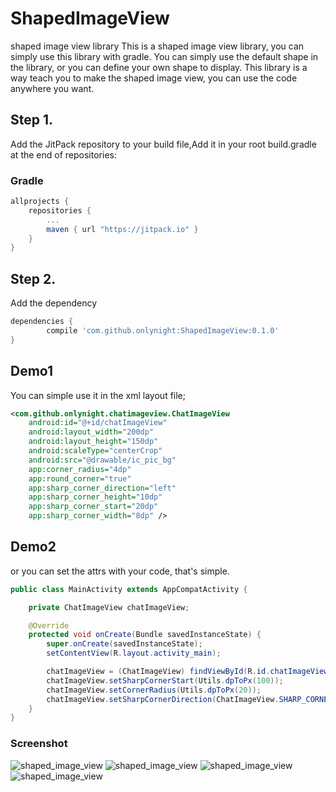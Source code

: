 # ShapedImageView
shaped image view library
This is a shaped image view library, you can simply use this library with gradle.
You can simply use the default shape in the library, or you can define your own shape to display.
This library is a way teach you to make the shaped image view, you can use the code anywhere you want.

## Step 1. 
Add the JitPack repository to your build file,Add it in your root build.gradle at the end of repositories:

### Gradle

```groovy
allprojects {
    repositories {
        ...
        maven { url "https://jitpack.io" }
    }
}
```

	
## Step 2. 
Add the dependency

```groovy
dependencies {
        compile 'com.github.onlynight:ShapedImageView:0.1.0'
}
```

## Demo1
You can simple use it in the xml layout file;
```xml
<com.github.onlynight.chatimageview.ChatImageView
    android:id="@+id/chatImageView"
    android:layout_width="200dp"
    android:layout_height="150dp"
    android:scaleType="centerCrop"
    android:src="@drawable/ic_pic_bg"
    app:corner_radius="4dp"
    app:round_corner="true"
    app:sharp_corner_direction="left"
    app:sharp_corner_height="10dp"
    app:sharp_corner_start="20dp"
    app:sharp_corner_width="8dp" />
```

## Demo2
or you can set the attrs with your code, that's simple.
```java
public class MainActivity extends AppCompatActivity {

    private ChatImageView chatImageView;

    @Override
    protected void onCreate(Bundle savedInstanceState) {
        super.onCreate(savedInstanceState);
        setContentView(R.layout.activity_main);

        chatImageView = (ChatImageView) findViewById(R.id.chatImageView);
        chatImageView.setSharpCornerStart(Utils.dpToPx(100));
        chatImageView.setCornerRadius(Utils.dpToPx(20));
        chatImageView.setSharpCornerDirection(ChatImageView.SHARP_CORNER_DIRECTION_RIGHT);
    }
}
```

### Screenshot
![shaped_image_view](https://github.com/onlynight/ShapedImageView/blob/master/screenshot/Screenshot_2015-12-11-18-16-46.png)
![shaped_image_view](https://github.com/onlynight/ShapedImageView/blob/master/screenshot/Screenshot_2015-12-11-18-16-56.png)
![shaped_image_view](https://github.com/onlynight/ShapedImageView/blob/master/screenshot/Screenshot_2015-12-11-18-17-00.png)
![shaped_image_view](https://github.com/onlynight/ShapedImageView/blob/master/screenshot/Screenshot_2015-12-11-18-17-03.png)

